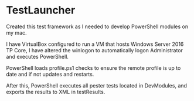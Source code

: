 # TestLauncher

Created this test framework as I needed to develop PowerShell modules on my mac.

I have VirtualBox configured to run a VM that hosts Windows Server 2016 TP Core, I have altered the winlogon to automatically logon Administrator and executes PowerShell.

PowerShell loads profile.ps1 checks to ensure the remote profile is up to date and if not updates and restarts. 

After this, PowerShell executes all pester tests located in DevModules, and exports the results to XML in testResults.  
 


